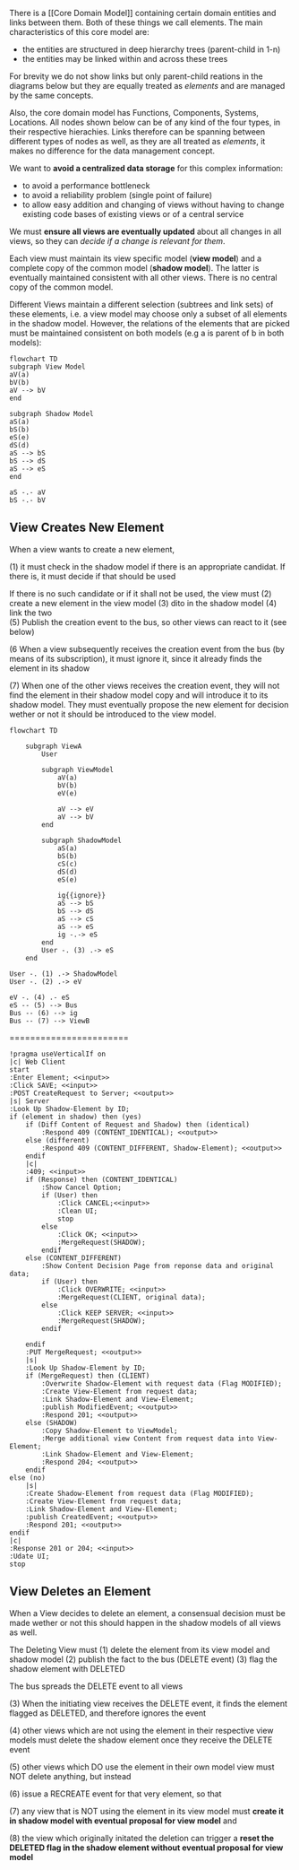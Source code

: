 
There is a [[Core Domain Model]] containing certain domain entities and links between them. Both of these things we call elements. The main characteristics of this core model are:
* the entities are structured in deep hierarchy trees (parent-child in 1-n)
* the entities may be linked within and across these trees 

For brevity we do not show links but only parent-child reations in the diagrams below but they are equally treated as *elements* and are  managed by the same concepts. 

Also, the core domain model has Functions, Components, Systems, Locations. All nodes shown below can be of any kind of the four types, in their respective hierachies. Links therefore can be spanning between different types of nodes as well, as they are all treated as *elements*, it makes no difference for the data management concept.  

We want to  **avoid a centralized data storage** for this complex information:
* to avoid a performance bottleneck
* to avoid a reliability problem (single point of failure)
* to allow easy addition and changing of views without having to change existing code bases of existing views or of a central service

We must **ensure all views are eventually updated** about all changes in all views, so they can *decide if a change is relevant for them*.

Each view must maintain its view specific model (**view model**) and a complete copy of the common model (**shadow model**). The latter is eventually maintained consistent with all other views. There is no central copy of the common model.

Different Views  maintain a different selection (subtrees and link sets) of these elements, i.e. a view model may choose only a subset of all elements in the shadow model. However, the relations of the elements that are picked must be maintained consistent on both models (e.g a is parent of b in both models):

```mermaid
flowchart TD
subgraph View Model
aV(a)
bV(b)
aV --> bV
end

subgraph Shadow Model
aS(a)
bS(b)
eS(e)
dS(d)
aS --> bS
bS --> dS
aS --> eS
end

aS -.- aV
bS -.- bV
```

## View Creates New Element

When a view wants to create a new element, 

(1) it must check in the shadow model if there is an appropriate candidat.  If there is, it must decide if that should be used 

If there is no such candidate or if it shall not be used, the view must
(2) create a new element in the view model
(3) dito in the shadow model
(4) link the two	
(5) Publish the creation event to the bus, so other views can react to it (see below)

(6 When a view subsequently receives the creation event from the bus (by means of its subscription), it must ignore it, since it already finds the  element in its shadow

(7) When one of the other views receives the creation event, they will not find the element in their shadow model copy and will introduce it to its shadow model. They must eventually propose the new element for decision wether or not it should be introduced to the view model. 
```mermaid
flowchart TD
	
	subgraph ViewA
		User
		
		subgraph ViewModel
			aV(a)
			bV(b)
			eV(e)
			
			aV --> eV
			aV --> bV
		end
		
		subgraph ShadowModel
			aS(a)
			bS(b)
			cS(c)
			dS(d)
			eS(e)
			
			ig{{ignore}}
			aS --> bS
			bS --> dS
			aS --> cS
			aS --> eS
			ig -.-> eS
		end
		User -. (3) .-> eS
	end

User -. (1) .-> ShadowModel
User -. (2) .-> eV

eV -. (4) .- eS
eS -- (5) --> Bus
Bus -- (6) --> ig
Bus -- (7) --> ViewB
```

=======================
```plantuml
!pragma useVerticalIf on
|c| Web Client
start
:Enter Element; <<input>>
:Click SAVE; <<input>>
:POST CreateRequest to Server; <<output>>
|s| Server
:Look Up Shadow-Element by ID;
if (element in shadow) then (yes)
	if (Diff Content of Request and Shadow) then (identical)
		:Respond 409 (CONTENT_IDENTICAL); <<output>>
	else (different)
		:Respond 409 (CONTENT_DIFFERENT, Shadow-Element); <<output>>
	endif
	|c|
	:409; <<input>>
	if (Response) then (CONTENT_IDENTICAL)
		:Show Cancel Option;
		if (User) then 
			:Click CANCEL;<<input>>
			:Clean UI;
			stop
		else 
			:Click OK; <<input>>
			:MergeRequest(SHADOW);
		endif
	else (CONTENT_DIFFERENT)
		:Show Content Decision Page from reponse data and original data;
		if (User) then 
			:Click OVERWRITE; <<input>>
			:MergeRequest(CLIENT, original data);
		else
			:Click KEEP SERVER; <<input>>
			:MergeRequest(SHADOW);
		endif
		
	endif
	:PUT MergeRequest; <<output>>
	|s|
	:Look Up Shadow-Element by ID;
	if (MergeRequest) then (CLIENT)
		:Overwrite Shadow-Element with request data (Flag MODIFIED);
		:Create View-Element from request data;
		:Link Shadow-Element and View-Element;
		:publish ModifiedEvent; <<output>>
		:Respond 201; <<output>>
	else (SHADOW)		
		:Copy Shadow-Element to ViewModel;
		:Merge additional view Content from request data into View-Element;
		:Link Shadow-Element and View-Element;		
		:Respond 204; <<output>>	
	endif
else (no)
	|s|
	:Create Shadow-Element from request data (Flag MODIFIED);	
	:Create View-Element from request data;
	:Link Shadow-Element and View-Element;
	:publish CreatedEvent; <<output>>
	:Respond 201; <<output>>	
endif
|c|
:Response 201 or 204; <<input>>
:Udate UI;
stop
```


## View Deletes an Element

When a View decides to delete an element, a consensual decision must be made wether or not this should happen in the shadow models of all views as well.

The Deleting View must 
(1) delete the element from its view model and shadow model
(2) publish the fact to the bus (DELETE event)
(3) flag the shadow element with DELETED 

The bus spreads the DELETE event to all views

(3) When the initiating view receives the DELETE event, it finds the element flagged as DELETED, and therefore ignores the event

(4) other views which are not using the element in their respective view models must delete the shadow element once they receive the DELETE event

(5) other views which DO use the element in their own model view must NOT delete anything, but instead 

(6) issue a RECREATE event for that very element, so that 

(7) any view that is NOT using the element in its view model must  **create it in shadow model with eventual proposal for view model**  and

(8) the view which originally initated the deletion can trigger a **reset the DELETED flag in the shadow element without eventual proposal for view model** 




